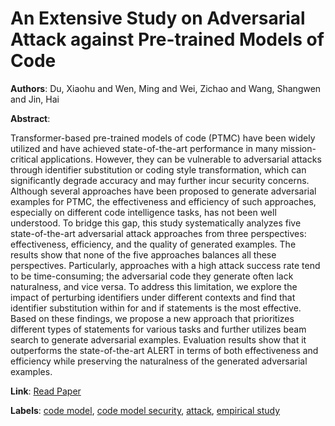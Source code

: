 # An Extensive Study on Adversarial Attack against Pre-trained Models of Code

**Authors**: Du, Xiaohu and Wen, Ming and Wei, Zichao and Wang, Shangwen and Jin, Hai

**Abstract**:

Transformer-based pre-trained models of code (PTMC) have been widely utilized and have achieved state-of-the-art performance in many mission-critical applications. However, they can be vulnerable to adversarial attacks through identifier substitution or coding style transformation, which can significantly degrade accuracy and may further incur security concerns. Although several approaches have been proposed to generate adversarial examples for PTMC, the effectiveness and efficiency of such approaches, especially on different code intelligence tasks, has not been well understood. To bridge this gap, this study systematically analyzes five state-of-the-art adversarial attack approaches from three perspectives: effectiveness, efficiency, and the quality of generated examples. The results show that none of the five approaches balances all these perspectives. Particularly, approaches with a high attack success rate tend to be time-consuming; the adversarial code they generate often lack naturalness, and vice versa. To address this limitation, we explore the impact of perturbing identifiers under different contexts and find that identifier substitution within for and if statements is the most effective. Based on these findings, we propose a new approach that prioritizes different types of statements for various tasks and further utilizes beam search to generate adversarial examples. Evaluation results show that it outperforms the state-of-the-art ALERT in terms of both effectiveness and efficiency while preserving the naturalness of the generated adversarial examples.

**Link**: [Read Paper](https://doi.org/10.1145/3611643.3616356)

**Labels**: [code model](../../labels/code_model.md), [code model security](../../labels/code_model_security.md), [attack](../../labels/attack.md), [empirical study](../../labels/empirical_study.md)
